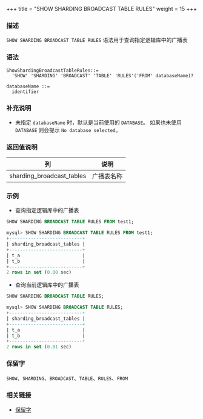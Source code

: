 +++
title = "SHOW SHARDING BROADCAST TABLE RULES"
weight = 15
+++

### 描述

`SHOW SHARDING BROADCAST TABLE RULES` 语法用于查询指定逻辑库中的广播表

### 语法

```
ShowShardingBroadcastTableRules::=
  'SHOW' 'SHARDING' 'BROADCAST' 'TABLE' 'RULES'('FROM' databaseName)?

databaseName ::=
  identifier
```

### 补充说明

- 未指定 `databaseName` 时，默认是当前使用的 `DATABASE`。 如果也未使用 `DATABASE` 则会提示 `No database selected`。

### 返回值说明

| 列                         | 说明           |
| ---------------------------| --------------|
| sharding_broadcast_tables  | 广播表名称      |

### 示例

- 查询指定逻辑库中的广播表

```sql
SHOW SHARDING BROADCAST TABLE RULES FROM test1;
```

```sql
mysql> SHOW SHARDING BROADCAST TABLE RULES FROM test1;
+---------------------------+
| sharding_broadcast_tables |
+---------------------------+
| t_a                       |
| t_b                       |
+---------------------------+
2 rows in set (0.00 sec)
```

- 查询当前逻辑库中的广播表

```sql
SHOW SHARDING BROADCAST TABLE RULES;
```

```sql
mysql> SHOW SHARDING BROADCAST TABLE RULES;
+---------------------------+
| sharding_broadcast_tables |
+---------------------------+
| t_a                       |
| t_b                       |
+---------------------------+
2 rows in set (0.01 sec)
```

### 保留字

`SHOW`、`SHARDING`、`BROADCAST`、`TABLE`、`RULES`、`FROM`

### 相关链接

- [保留字](/cn/reference/distsql/syntax/reserved-word/)

